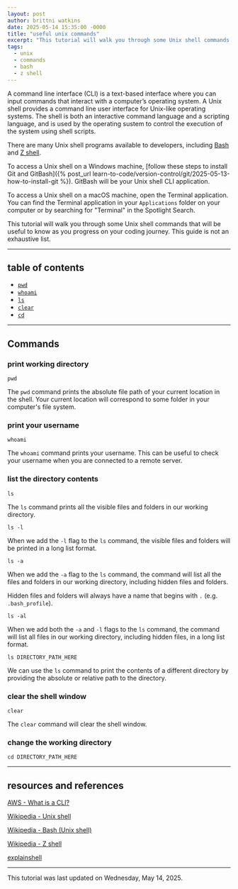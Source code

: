 ```yaml
---
layout: post
author: brittni watkins
date: 2025-05-14 15:35:00 -0000
title: "useful unix commands"
excerpt: "This tutorial will walk you through some Unix shell commands that will be useful to know as you progress on your coding journey."
tags:
  - unix
  - commands
  - bash
  - z shell
---
```


A command line interface (CLI) is a text-based interface where you can input commands that interact with a computer’s operating system. A Unix shell provides a command line user interface for Unix-like operating systems.  The shell is both an interactive command language and a scripting language, and is used by the operating sustem to control the execution of the system using shell scripts.

There are many Unix shell programs available to developers, including [Bash](https://en.wikipedia.org/wiki/Bash_(Unix_shell)) and [Z shell](https://en.wikipedia.org/wiki/Z_shell).

To access a Unix shell on a Windows machine, [follow these steps to install Git and GitBash]({% post_url learn-to-code/version-control/git/2025-05-13-how-to-install-git %}). GitBash will be your Unix shell CLI application.

To access a Unix shell on a macOS machine, open the Terminal application. You can find the Terminal application in your `Applications` folder on your computer or by searching for "Terminal" in the Spotlight Search.

This tutorial will walk you through some Unix shell commands that will be useful to know as you progress on your coding journey. This guide is not an exhaustive list.

----

## table of contents

- [`pwd`](#print-working-directory)
- [`whoami`](#print-your-username)
- [`ls`](#list-the-directory-contents)
- [`clear`](#clear-the-shell-window)
- [`cd`](#change-the-working-directory)

----

## Commands

### print working directory

```shell
pwd
```

The `pwd` command prints the absolute file path of your current location in the shell. Your current location will correspond to some folder in your computer's file system.

### print your username

```shell
whoami
```

The `whoami` command prints your username. This can be useful to check your username when you are connected to a remote server.

### list the directory contents

```shell
ls
```

The `ls` command prints all the visible files and folders in our working directory.

```shell
ls -l
```

When we add the `-l` flag to the `ls` command, the visible files and folders will be printed in a long list format.

```shell
ls -a
```

When we add the `-a` flag to the `ls` command, the command will list all the files and folders in our working directory, including hidden files and folders.

Hidden files and folders will always have a name that begins with `.` (e.g. `.bash_profile`).

```shell
ls -al
```

When we add both the `-a` and `-l` flags to the `ls` command, the command will list all files in our working directory, including hidden files, in a long list format.

```shell
ls DIRECTORY_PATH_HERE
```

We can use the `ls` command to print the contents of a different directory by providing the absolute or relative path to the directory.

### clear the shell window

```shell
clear
```

The `clear` command will clear the shell window.

### change the working directory

```shell
cd DIRECTORY_PATH_HERE
```

<!-- TODO - add cd explanation -->

----

## resources and references

[AWS - What is a CLI?](https://aws.amazon.com/what-is/cli/)

[Wikipedia - Unix shell](https://en.wikipedia.org/wiki/Unix_shell)

[Wikipedia - Bash (Unix shell)](https://en.wikipedia.org/wiki/Bash_(Unix_shell))

[Wikipedia - Z shell](https://en.wikipedia.org/wiki/Z_shell)

[explainshell](https://explainshell.com/)

----

This tutorial was last updated on Wednesday, May 14, 2025.
